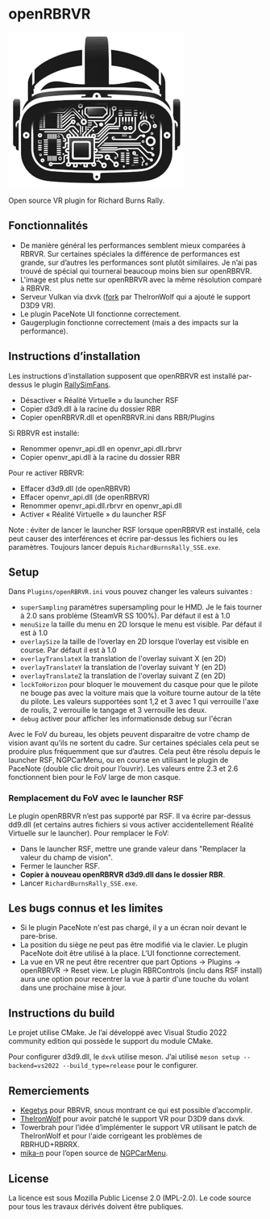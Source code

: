 # openRBRVR

![openRBRVR logo](img/openRBRVR.png)

Open source VR plugin for Richard Burns Rally.

## Fonctionnalités

- De manière général les performances semblent mieux comparées à RBRVR. Sur certaines spéciales la différence de performances est grande, sur d’autres les performances sont plutôt similaires. Je n’ai pas trouvé de spécial qui tournerai beaucoup moins bien sur openRBRVR.
- L'image est plus nette sur openRBRVR avec la même résolution comparé à RBRVR.
- Serveur Vulkan via dxvk ([fork](https://github.com/TheIronWolfModding/dxvk) par TheIronWolf qui a ajouté le support D3D9 VR).
- Le plugin PaceNote UI fonctionne correctement.
- Gaugerplugin fonctionne correctement (mais a des impacts sur la performance).

## Instructions d’installation

Les instructions d’installation supposent que openRBRVR est installé par-dessus le plugin [RallySimFans](https://rallysimfans.hu).

- Désactiver « Réalité Virtuelle » du launcher RSF
- Copier d3d9.dll à la racine du dossier RBR
- Copier openRBRVR.dll et openRBRVR.ini dans RBR/Plugins

Si RBRVR est installé:

- Renommer openvr_api.dll en openvr_api.dll.rbrvr
- Copier openvr_api.dll à la racine du dossier RBR

Pour re activer RBRVR:

- Effacer d3d9.dll (de openRBRVR)
- Effacer openvr_api.dll (de openRBRVR)
- Renommer openvr_api.dll.rbrvr en openvr_api.dll
- Activer « Réalité Virtuelle » du launcher RSF

Note : éviter de lancer le launcher RSF lorsque openRBRVR est installé, cela peut causer des interférences et écrire par-dessus les fichiers ou les paramètres. Toujours lancer depuis `RichardBurnsRally_SSE.exe`.

## Setup

Dans `Plugins/openRBRVR.ini` vous pouvez changer les valeurs suivantes :

- `superSampling` paramètres supersampling pour le HMD. Je le fais tourner à 2.0 sans problème (SteamVR SS 100%). Par défaut il est à 1.0
- `menuSize` la taille du menu en 2D lorsque le menu est visible. Par défaut il est à 1.0
- `overlaySize` la taille de l’overlay en 2D lorsque l’overlay est visible en course. Par défaut il est à 1.0
- `overlayTranslateX` la translation de l'overlay suivant X (en 2D)
- `overlayTranslateY` la translation de l'overlay suivant Y (en 2D)
- `overlayTranslateZ` la translation de l'overlay suivant Z (en 2D)
- `lockToHorizon` pour bloquer le mouvement du casque pour que le pilote ne bouge pas avec la voiture mais que la voiture tourne autour de la tête du pilote. Les valeurs supportées sont 1,2 et 3 avec 1 qui verrouille l'axe de roulis, 2 verrouille le tangage et 3 verrouille les deux.
- `debug` activer pour afficher les informationsde debug sur l'écran

Avec le FoV du bureau, les objets peuvent disparaitre de votre champ de vision avant qu’ils ne sortent du cadre. Sur certaines spéciales cela peut se produire plus fréquemment que sur d’autres. Cela peut être résolu depuis le launcher RSF, NGPCarMenu, ou en course en utilisant le plugin de PaceNote (double clic droit pour l’ouvrir). Les valeurs entre 2.3 et 2.6 fonctionnent bien pour le FoV large de mon casque.

### Remplacement du FoV avec le launcher RSF

Le plugin openRBRVR n’est pas supporté par RSF. Il va écrire par-dessus dd9.dll (et certains autres fichiers si vous activer accidentellement Réalité Virtuelle sur le launcher). Pour remplacer le FoV:

- Dans le launcher RSF, mettre une grande valeur dans "Remplacer la valeur du champ de vision".
- Fermer le launcher RSF.
- **Copier à nouveau openRBRVR d3d9.dll dans le dossier RBR**.
- Lancer `RichardBurnsRally_SSE.exe`.

## Les bugs connus et les limites

- Si le plugin PaceNote n'est pas chargé, il y a un écran noir devant le pare-brise.
- La position du siège ne peut pas être modifié via le clavier. Le plugin PaceNote doit être utilisé à la place. L’UI fonctionne correctement.
- La vue en VR ne peut être recentrer que part Options -> Plugins -> openRBRVR -> Reset view. Le plugin RBRControls (inclu dans RSF install) aura une option pour recentrer la vue à partir d'une touche du volant dans une prochaine mise à jour.

## Instructions du build

Le projet utilise CMake. Je l’ai développé avec Visual Studio 2022 community edition qui possède le support du module CMake.

Pour configurer d3d9.dll, le `dxvk` utilise meson. J’ai utilisé `meson setup
--backend=vs2022 --build_type=release` pour le configurer.

## Remerciements

- [Kegetys](https://www.kegetys.fi/) pour RBRVR, snous montrant ce qui est possible d’accomplir.
- [TheIronWolf](https://github.com/TheIronWolfModding) pour avoir patché le support VR pour D3D9 dans dxvk.
- Towerbrah pour l’idée d’implémenter le support VR utilisant le patch de TheIronWolf et pour l'aide corrigeant les problèmes de RBRHUD+RBRRX.
- [mika-n](https://github.com/mika-n) pour l’open source de [NGPCarMenu](https://github.com/mika-n/NGPCarMenu).

## License

La licence est sous Mozilla Public License 2.0 (MPL-2.0). Le code source pour tous les travaux dérivés doivent être publiques.
